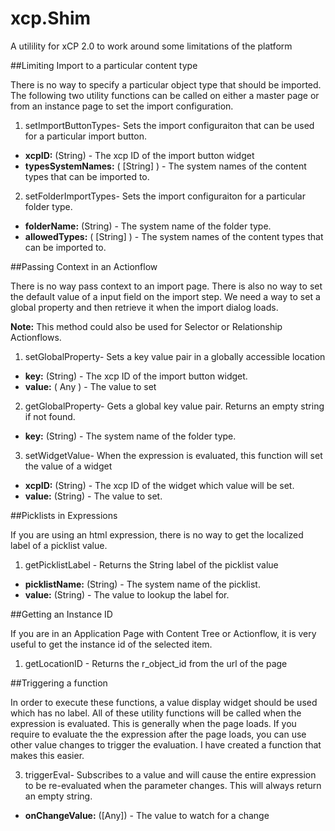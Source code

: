 xcp.Shim
========

A utilility for xCP 2.0 to work around some limitations of the platform

##Limiting Import to a particular content type

There is no way to specify a particular object type that should be imported. The following two utility functions can be called on either a master page or from an instance page to set the import configuration.  

1. setImportButtonTypes- Sets the import configuraiton that can be used for a particular import button.
  - **xcpID:** (String) - The xcp ID of the import button widget
  - **typesSystemNames:** ( [String] ) - The system names of the content types that can be imported to.

2. setFolderImportTypes- Sets the import configuraiton for a particular folder type.
  - **folderName:** (String) - The system name of the folder type.
  - **allowedTypes:** ( [String] ) - The system names of the content types that can be imported to.

##Passing Context in an Actionflow

There is no way pass context to an import page. There is also no way to set the default value of a input field on the import step. We need a way to set a global property and then retrieve it when the import dialog loads.

**Note:** This method could also be used for Selector or Relationship Actionflows.

1. setGlobalProperty- Sets a key value pair in a globally accessible location
  - **key:** (String) - The xcp ID of the import button widget.
  - **value:** ( Any ) - The value to set

2. getGlobalProperty- Gets a global key value pair. Returns an empty string if not found.
  - **key:** (String) - The system name of the folder type.


3. setWidgetValue- When the expression is evaluated, this function will set the value of a widget
  - **xcpID:** (String) - The xcp ID of the widget which value will be set.
  - **value:** (String) - The value to set.

##Picklists in Expressions

If you are using an html expression, there is no way to get the localized label of a picklist value.

1. getPicklistLabel - Returns the String label of the picklist value
  - **picklistName:** (String) - The system name of the picklist.
  - **value:** (String) - The value to lookup the label for.


##Getting an Instance ID

If you are in an Application Page with Content Tree or Actionflow, it is very useful to get the instance id of the selected item.

1. getLocationID - Returns the r\_object\_id from the url of the page

##Triggering a function

In order to execute these functions, a value display widget should be used which has no label. All of these utility functions will be called when the expression is evaluated. This is generally when the page loads. If you require to evaluate the the expression after the page loads, you can use other value changes to trigger the evaluation. I have created a function that makes this easier.

3. triggerEval- Subscribes to a value and will cause the entire expression to be re-evaluated when the parameter changes. This will always return an empty string.
  - **onChangeValue:** ([Any]) - The value to watch for a change

